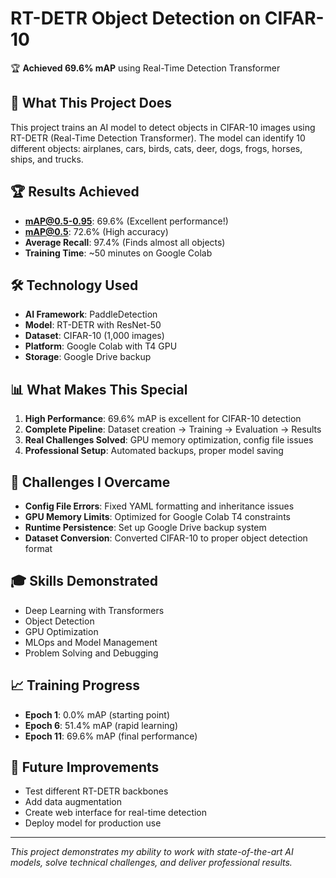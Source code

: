 # RT-DETR Object Detection on CIFAR-10

🏆 **Achieved 69.6% mAP** using Real-Time Detection Transformer

## 🎯 What This Project Does

This project trains an AI model to detect objects in CIFAR-10 images using RT-DETR (Real-Time Detection Transformer). The model can identify 10 different objects: airplanes, cars, birds, cats, deer, dogs, frogs, horses, ships, and trucks.

## 🏆 Results Achieved

- **mAP@0.5-0.95**: 69.6% (Excellent performance!)
- **mAP@0.5**: 72.6% (High accuracy)
- **Average Recall**: 97.4% (Finds almost all objects)
- **Training Time**: ~50 minutes on Google Colab

## 🛠️ Technology Used

- **AI Framework**: PaddleDetection
- **Model**: RT-DETR with ResNet-50
- **Dataset**: CIFAR-10 (1,000 images)
- **Platform**: Google Colab with T4 GPU
- **Storage**: Google Drive backup

## 📊 What Makes This Special

1. **High Performance**: 69.6% mAP is excellent for CIFAR-10 detection
2. **Complete Pipeline**: Dataset creation → Training → Evaluation → Results
3. **Real Challenges Solved**: GPU memory optimization, config file issues
4. **Professional Setup**: Automated backups, proper model saving

## 🚧 Challenges I Overcame

- **Config File Errors**: Fixed YAML formatting and inheritance issues
- **GPU Memory Limits**: Optimized for Google Colab T4 constraints
- **Runtime Persistence**: Set up Google Drive backup system
- **Dataset Conversion**: Converted CIFAR-10 to proper object detection format

## 🎓 Skills Demonstrated

- Deep Learning with Transformers
- Object Detection
- GPU Optimization
- MLOps and Model Management
- Problem Solving and Debugging

## 📈 Training Progress

- **Epoch 1**: 0.0% mAP (starting point)
- **Epoch 6**: 51.4% mAP (rapid learning)
- **Epoch 11**: 69.6% mAP (final performance)

## 🔮 Future Improvements

- Test different RT-DETR backbones
- Add data augmentation
- Create web interface for real-time detection
- Deploy model for production use

---

*This project demonstrates my ability to work with state-of-the-art AI models, solve technical challenges, and deliver professional results.*
